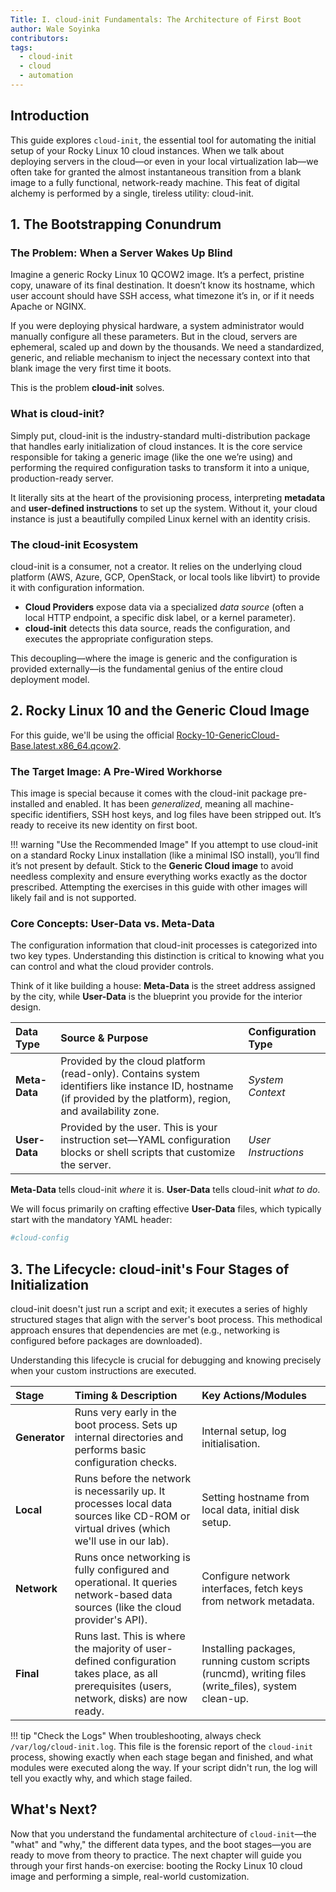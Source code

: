 ```yaml
---
Title: I. cloud-init Fundamentals: The Architecture of First Boot
author: Wale Soyinka
contributors:
tags:
  - cloud-init
  - cloud
  - automation
---
```



## Introduction

This guide explores `cloud-init`, the essential tool for automating the initial setup of your Rocky Linux 10 cloud instances. When we talk about deploying servers in the cloud—or even in your local virtualization lab—we often take for granted the almost instantaneous transition from a blank image to a fully functional, network-ready machine. This feat of digital alchemy is performed by a single, tireless utility: cloud-init.

## 1. The Bootstrapping Conundrum

### The Problem: When a Server Wakes Up Blind

Imagine a generic Rocky Linux 10 QCOW2 image. It’s a perfect, pristine copy, unaware of its final destination. It doesn’t know its hostname, which user account should have SSH access, what timezone it’s in, or if it needs Apache or NGINX.

If you were deploying physical hardware, a system administrator would manually configure all these parameters. But in the cloud, servers are ephemeral, scaled up and down by the thousands. We need a standardized, generic, and reliable mechanism to inject the necessary context into that blank image the very first time it boots.

This is the problem **cloud-init** solves.

### What is cloud-init?

Simply put, cloud-init is the industry-standard multi-distribution package that handles early initialization of cloud instances. It is the core service responsible for taking a generic image (like the one we’re using) and performing the required configuration tasks to transform it into a unique, production-ready server.

It literally sits at the heart of the provisioning process, interpreting **metadata** and **user-defined instructions** to set up the system. Without it, your cloud instance is just a beautifully compiled Linux kernel with an identity crisis.

### The cloud-init Ecosystem

cloud-init is a consumer, not a creator. It relies on the underlying cloud platform (AWS, Azure, GCP, OpenStack, or local tools like libvirt) to provide it with configuration information.

*   **Cloud Providers** expose data via a specialized *data source* (often a local HTTP endpoint, a specific disk label, or a kernel parameter).
*   **cloud-init** detects this data source, reads the configuration, and executes the appropriate configuration steps.

This decoupling—where the image is generic and the configuration is provided externally—is the fundamental genius of the entire cloud deployment model.

## **2. Rocky Linux 10 and the Generic Cloud Image**

For this guide, we'll be using the official [Rocky-10-GenericCloud-Base.latest.x86_64.qcow2](https://dl.rockylinux.org/pub/rocky/10/images/x86_64/Rocky-10-GenericCloud-Base.latest.x86_64.qcow2).

### **The Target Image: A Pre-Wired Workhorse**

This image is special because it comes with the cloud-init package pre-installed and enabled. It has been *generalized*, meaning all machine-specific identifiers, SSH host keys, and log files have been stripped out. It’s ready to receive its new identity on first boot.

!!! warning "Use the Recommended Image"
    If you attempt to use cloud-init on a standard Rocky Linux installation (like a minimal ISO install), you’ll find it’s not present by default. Stick to the **Generic Cloud image** to avoid needless complexity and ensure everything works exactly as the doctor prescribed. Attempting the exercises in this guide with other images will likely fail and is not supported.

### **Core Concepts: User-Data vs. Meta-Data**

The configuration information that cloud-init processes is categorized into two key types. Understanding this distinction is critical to knowing what you can control and what the cloud provider controls.

Think of it like building a house: **Meta-Data** is the street address assigned by the city, while **User-Data** is the blueprint you provide for the interior design.

| Data Type   | Source & Purpose                                                                                                                            | Configuration Type  |
| :---------- | :------------------------------------------------------------------------------------------------------------------------------------------ | :------------------ |
| **Meta-Data** | Provided by the cloud platform (read-only). Contains system identifiers like instance ID, hostname (if provided by the platform), region, and availability zone. | *System Context*    |
| **User-Data** | Provided by the user. This is your instruction set—YAML configuration blocks or shell scripts that customize the server.                  | *User Instructions* |

**Meta-Data** tells cloud-init *where* it is. **User-Data** tells cloud-init *what to do*.

We will focus primarily on crafting effective **User-Data** files, which typically start with the mandatory YAML header:

```yaml
#cloud-config
```

## **3. The Lifecycle: cloud-init's Four Stages of Initialization**

cloud-init doesn't just run a script and exit; it executes a series of highly structured stages that align with the server's boot process. This methodical approach ensures that dependencies are met (e.g., networking is configured before packages are downloaded).

Understanding this lifecycle is crucial for debugging and knowing precisely when your custom instructions are executed.

| Stage       | Timing & Description                                                                                                                    | Key Actions/Modules                                                                                             |
| :---------- | :-------------------------------------------------------------------------------------------------------------------------------------- | :-------------------------------------------------------------------------------------------------------------- |
| **Generator** | Runs very early in the boot process. Sets up internal directories and performs basic configuration checks.                               | Internal setup, log initialisation.                                                                             |
| **Local**     | Runs before the network is necessarily up. It processes local data sources like CD-ROM or virtual drives (which we'll use in our lab). | Setting hostname from local data, initial disk setup.                                                           |
| **Network**   | Runs once networking is fully configured and operational. It queries network-based data sources (like the cloud provider's API).      | Configure network interfaces, fetch keys from network metadata.                                                 |
| **Final**     | Runs last. This is where the majority of user-defined configuration takes place, as all prerequisites (users, network, disks) are now ready. | Installing packages, running custom scripts (runcmd), writing files (write_files), system clean-up. |

!!! tip "Check the Logs"
    When troubleshooting, always check `/var/log/cloud-init.log`. This file is the forensic report of the `cloud-init` process, showing exactly when each stage began and finished, and what modules were executed along the way. If your script didn't run, the log will tell you exactly why, and which stage failed.

## What's Next?

Now that you understand the fundamental architecture of `cloud-init`—the "what" and "why," the different data types, and the boot stages—you are ready to move from theory to practice. The next chapter will guide you through your first hands-on exercise: booting the Rocky Linux 10 cloud image and performing a simple, real-world customization.
